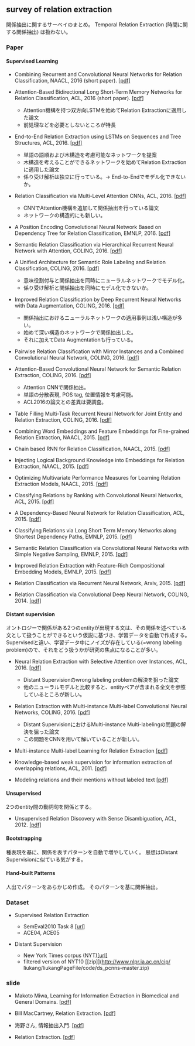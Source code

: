 ## survey of relation extraction
関係抽出に関するサーベイのまとめ。
Temporal Relation Extraction (時間に関する関係抽出) は扱わない。

### Paper
#### Supervised Learning
- Combining Recurrent and Convolutional Neural Networks for Relation Classification, NAACL, 2016 (short paper).
[[pdf]](https://aclweb.org/anthology/N/N16/N16-1065.pdf)

- Attention-Based Bidirectional Long Short-Term Memory Networks for Relation Classification, ACL, 2016 (short paper).
[[pdf]](http://www.aclweb.org/anthology/P/P16/P16-2034.pdf)
  - Attention機構を持つ双方向LSTMを始めてRelation Extractionに適用した論文
  - 前処理などを必要としないところが特長

- End-to-End Relation Extraction using LSTMs on Sequences and Tree Structures, ACL, 2016.
[[pdf]](https://aclweb.org/anthology/P/P16/P16-1105.pdf)
  - 単語の語順および木構造を考慮可能なネットワークを提案
  - 木構造を考えることができるネットワークを始めてRelation Extractionに適用した論文
  - 係り受け解析は独立に行っている。→ End-to-Endでモデル化できないか。

- Relation Classification via Multi-Level Attention CNNs, ACL, 2016.
[[pdf]](http://aclweb.org/anthology/P/P16/P16-1123.pdf)
  - CNNでAttention機構を追加して関係抽出を行っている論文
  - ネットワークの構造的にも新しい。

- A Position Encoding Convolutional Neural Network Based on Dependency Tree for Relation Classification, EMNLP, 2016.
[[pdf]](http://aclweb.org/anthology/D/D16/D16-1007.pdf)

- Semantic Relation Classification via Hierarchical Recurrent Neural Network with Attention, COLING, 2016.
[[pdf]](http://aclweb.org/anthology/C/C16/C16-1119.pdf)

- A Unified Architecture for Semantic Role Labeling and Relation Classification, COLING, 2016.
[[pdf]](http://aclweb.org/anthology/C/C16/C16-1120.pdf)
  - 意味役割付与と関係抽出を同時にニューラルネットワークでモデル化。
  - 係り受け解析と関係抽出を同時にモデル化できないか。

- Improved Relation Classification by Deep Recurrent Neural Networks with Data Augmentation, COLING, 2016.
[[pdf]](http://aclweb.org/anthology/C/C16/C16-1138.pdf)
  - 関係抽出におけるニューラルネットワークの適用事例は浅い構造が多い。
  - 始めて深い構造のネットワークで関係抽出した。
  - それに加えてData Augmentationも行っている。

- Pairwise Relation Classification with Mirror Instances and a Combined Convolutional Neural Network, COLING, 2016.
[[pdf]](http://aclweb.org/anthology/C/C16/C16-1223.pdf)

- Attention-Based Convolutional Neural Network for Semantic Relation Extraction, COLING, 2016.
[[pdf]](http://aclweb.org/anthology/C/C16/C16-1238.pdf)
  - Attention CNNで関係抽出。
  - 単語の分散表現, POS tag, 位置情報を考慮可能。
  - ACL2016の論文との差異は要調査。

- Table Filling Multi-Task Recurrent Neural Network for Joint Entity and Relation Extraction, COLING, 2016.
[[pdf]](http://aclweb.org/anthology/C/C16/C16-1239.pdf)

- Combining Word Embeddings and Feature Embeddings for Fine-grained Relation Extraction, NAACL, 2015.
[[pdf]](http://aclweb.org/anthology/N/N15/N15-1155.pdf)

- Chain based RNN for Relation Classification, NAACL, 2015.
[[pdf]](http://aclweb.org/anthology/N/N15/N15-1133.pdf)

- Injecting Logical Background Knowledge into Embeddings for Relation Extraction, NAACL, 2015.
[[pdf]](http://aclweb.org/anthology/N/N15/N15-1118.pdf)

- Optimizing Multivariate Performance Measures for Learning Relation Extraction Models, NAACL, 2015.
[[pdf]](http://aclweb.org/anthology/N/N15/N15-1090.pdf)

- Classifying Relations by Ranking with Convolutional Neural Networks, ACL, 2015.
[[pdf]](http://aclweb.org/anthology/P/P15/P15-1061.pdf)

- A Dependency-Based Neural Network for Relation Classification, ACL, 2015.
[[pdf]](http://aclweb.org/anthology/P/P15/P15-2047.pdf)

- Classifying Relations via Long Short Term Memory Networks along Shortest Dependency Paths, EMNLP, 2015.
[[pdf]](http://aclweb.org/anthology/D/D15/D15-1206.pdf)

- Semantic Relation Classification via Convolutional Neural Networks with Simple Negative Sampling, EMNLP, 2015.
[[pdf]](http://aclweb.org/anthology/D/D15/D15-1062.pdf)

- Improved Relation Extraction with Feature-Rich Compositional Embedding Models, EMNLP, 2015.
[[pdf]](http://aclweb.org/anthology/D/D15/D15-1205.pdf)

- Relation Classification via Recurrent Neural Network, Arxiv, 2015.
[[pdf]](https://arxiv.org/pdf/1508.01006.pdf)

- Relation Classification via Convolutional Deep Neural Network, COLING, 2014.
[[pdf]](https://aclweb.org/anthology/C/C14/C14-1220.pdf)


#### Distant supervision
オントロジーで関係がある2つのentityが出現する文は、その関係を述べている文として扱うことができるという仮説に基づき、学習データを自動で作成する。
Supervisedと違い、学習データ中にノイズが存在している(=wrong labeling problem)ので、それをどう扱うかが研究の焦点になることが多い。

- Neural Relation Extraction with Selective Attention over Instances, ACL, 2016.
[[pdf]](http://www.aclweb.org/anthology/P/P16/P16-1200.pdf)
  - Distant Supervisionのwrong labeling problemの解決を狙った論文
  - 他のニューラルモデルと比較すると、entityペアが含まれる全文を参照しているところが新しい。

- Relation Extraction with Multi-instance Multi-label Convolutional Neural Networks, COLING, 2016.
[[pdf]](https://www.aclweb.org/anthology/C/C16/C16-1139.pdf)
  - Distant SupervisionにおけるMulti-instance Multi-labelingの問題の解決を狙った論文
  - この問題をCNNを用いて解いていることが新しい。

- Multi-instance Multi-label Learning for Relation Extraction
[[pdf]](http://ai2-s2-pdfs.s3.amazonaws.com/151e/e8aedc97e7a388a8edd704ff13698a7af0b4.pdf)

- Knowledge-based weak supervision for information extraction of overlapping relations, ACL, 2011.
[[pdf]](http://raphaelhoffmann.com/publications/acl2011.pdf)

- Modeling relations and their mentions without labeled text
[[pdf]](https://pdfs.semanticscholar.org/db55/0f7af299157c67d7f1874bf784dca10ce4a9.pdf)


#### Unsupervised
2つのentity間の動詞句を関係とする。
- Unsupervised Relation Discovery with Sense Disambiguation, ACL, 2012.
[[pdf]](http://www.aclweb.org/anthology/P12-1075)


#### Bootstrapping
種表現を基に、関係を表すパターンを自動で増やしていく。
思想はDistant Supervisionに似ている気がする。


#### Hand-built Patterns
人出でパターンをあらかじめ作成。
そのパターンを基に関係抽出。


### Dataset
- Supervised Relation Extraction
  - SemEval2010 Task 8 [[url]](http://www.kozareva.com/downloads.html)
  - ACE04, ACE05

- Distant Supervision
  - New York Times corpus (NYT)[[url]](http://iesl.cs.umass.edu/riedel/ecml/)
  - filtered version of NYT10 [[zip]](http://www.nlpr.ia.ac.cn/cip/ ̃liukang/liukangPageFile/code/ds_pcnns-master.zip)


### slide
- Makoto Miwa, Learning for Information Extraction in Biomedical and General Domains.
[[pdf]](http://www.toyota-ti.ac.jp/Lab/Denshi/COIN/people/makoto.miwa/docs/keynotetalk_biotxtm2016.pdf)

- Bill MacCartney, Relation Extraction.
[[pdf]](https://web.stanford.edu/class/cs224u/materials/cs224u-2016-relation-extraction.pdf)

- 海野さん, 情報抽出入門.
[[pdf]](http://www.slideshare.net/unnonouno/ss-21254386)

- Relation Extraction.
[[pdf]](https://gate.ac.uk/sale/talks/gate-course-may10/track-3/module-11-ml-adv/module-11-relations.pdf)